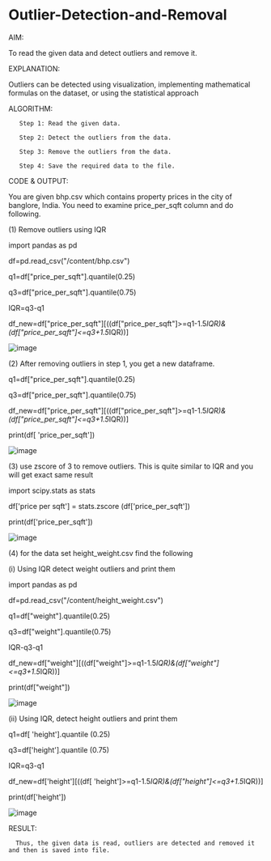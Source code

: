 # Outlier-Detection-and-Removal

AIM:

   To read the given data and detect outliers and remove it.

EXPLANATION:

   Outliers can be detected using visualization, implementing mathematical formulas on the dataset, or using the statistical approach

ALGORITHM:
       
       Step 1: Read the given data.
       
       Step 2: Detect the outliers from the data.
       
       Step 3: Remove the outliers from the data.
       
       Step 4: Save the required data to the file.

CODE & OUTPUT:

You are given bhp.csv which contains property prices in the city of banglore, India. You need to examine price_per_sqft column and do following.

(1) Remove outliers using IQR

import pandas as pd

df=pd.read_csv("/content/bhp.csv")

q1=df["price_per_sqft"].quantile(0.25)

q3=df["price_per_sqft"].quantile(0.75)

IQR=q3-q1

df_new=df["price_per_sqft"][((df["price_per_sqft"]>=q1-1.5*IQR)&(df["price_per_sqft"]<=q3+1.5*IQR))]

![image](https://github.com/akshitha-ks/Outlier-Detection-and-Removal/assets/123535064/fbaad24a-a0bd-4d3a-b9a4-c74f681cd654)

(2) After removing outliers in step 1, you get a new dataframe.

q1=df["price_per_sqft"].quantile(0.25)

q3=df["price_per_sqft"].quantile(0.75)

df_new=df["price_per_sqft"][((df["price_per_sqft"]>=q1-1.5*IQR)&(df["price_per_sqft"]<=q3+1.5*IQR))]

print(df[ 'price_per_sqft'])

![image](https://github.com/akshitha-ks/Outlier-Detection-and-Removal/assets/123535064/9f528ee5-171d-489a-b98a-8164571b8774)

(3) use zscore of 3 to remove outliers. This is quite similar to IQR and you will get exact same result

import scipy.stats as stats 

df['price per sqft'] = stats.zscore (df['price_per_sqft'])

print(df['price_per_sqft'])

![image](https://github.com/akshitha-ks/Outlier-Detection-and-Removal/assets/123535064/01033bc4-0bd4-4d54-8101-b8f5612fef2e)

(4) for the data set height_weight.csv find the following

(i) Using IQR detect weight outliers and print them

import pandas as pd

df=pd.read_csv("/content/height_weight.csv")

q1=df["weight"].quantile(0.25)

q3=df["weight"].quantile(0.75)

IQR-q3-q1

df_new=df["weight"][((df["weight"]>=q1-1.5*IQR)&(df["weight"]<=q3+1.5*IQR))] 

print(df["weight"])

![image](https://github.com/akshitha-ks/Outlier-Detection-and-Removal/assets/123535064/39a11f2c-e3bd-43af-9a42-58312a98ed8e)

(ii) Using IQR, detect height outliers and print them

q1=df[ 'height'].quantile (0.25)

q3=df['height'].quantile (0.75)

IQR=q3-q1

df_new=df['height'][((df[ 'height']>=q1-1.5*IQR)&(df["height"]<=q3+1.5*IQR))]

print(df['height'])

![image](https://github.com/akshitha-ks/Outlier-Detection-and-Removal/assets/123535064/14bee5e9-e84a-4cce-96b9-7b629c9eb156)

RESULT:

      Thus, the given data is read, outliers are detected and removed it and then is saved into file.
